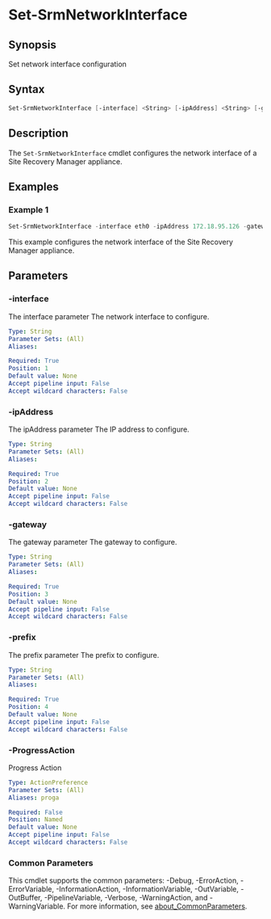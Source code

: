 # Set-SrmNetworkInterface

## Synopsis

Set network interface configuration

## Syntax

```powershell
Set-SrmNetworkInterface [-interface] <String> [-ipAddress] <String> [-gateway] <String> [-prefix] <String> [-ProgressAction <ActionPreference>] [<CommonParameters>]
```

## Description

The `Set-SrmNetworkInterface` cmdlet configures the network interface of a Site Recovery Manager appliance.

## Examples

### Example 1

```powershell
Set-SrmNetworkInterface -interface eth0 -ipAddress 172.18.95.126 -gateway 172.18.95.1 -prefix 24
```

This example configures the network interface of the Site Recovery Manager appliance.

## Parameters

### -interface

The interface parameter The network interface to configure.

```yaml
Type: String
Parameter Sets: (All)
Aliases:

Required: True
Position: 1
Default value: None
Accept pipeline input: False
Accept wildcard characters: False
```

### -ipAddress

The ipAddress parameter The IP address to configure.

```yaml
Type: String
Parameter Sets: (All)
Aliases:

Required: True
Position: 2
Default value: None
Accept pipeline input: False
Accept wildcard characters: False
```

### -gateway

The gateway parameter The gateway to configure.

```yaml
Type: String
Parameter Sets: (All)
Aliases:

Required: True
Position: 3
Default value: None
Accept pipeline input: False
Accept wildcard characters: False
```

### -prefix

The prefix parameter The prefix to configure.

```yaml
Type: String
Parameter Sets: (All)
Aliases:

Required: True
Position: 4
Default value: None
Accept pipeline input: False
Accept wildcard characters: False
```

### -ProgressAction

Progress Action

```yaml
Type: ActionPreference
Parameter Sets: (All)
Aliases: proga

Required: False
Position: Named
Default value: None
Accept pipeline input: False
Accept wildcard characters: False
```

### Common Parameters

This cmdlet supports the common parameters: -Debug, -ErrorAction, -ErrorVariable, -InformationAction, -InformationVariable, -OutVariable, -OutBuffer, -PipelineVariable, -Verbose, -WarningAction, and -WarningVariable. For more information, see [about_CommonParameters](http://go.microsoft.com/fwlink/?LinkID=113216).
